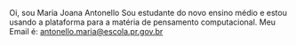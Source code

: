 Oi, sou Maria Joana Antonello
Sou estudante do novo ensino médio e estou usando a plataforma para a matéria de pensamento computacional.
Meu Email é: antonello.maria@escola.pr.gov.br


